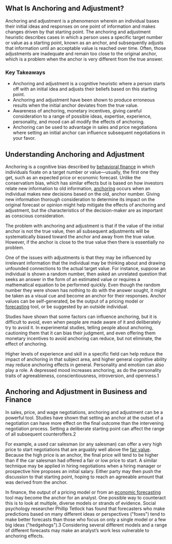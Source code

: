 ## What Is Anchoring and Adjustment?

Anchoring and adjustment is a phenomenon wherein an individual bases their initial ideas and responses on one point of information and makes changes driven by that starting point. The anchoring and adjustment heuristic describes cases in which a person uses a specific target number or value as a starting point, known as an anchor, and subsequently adjusts that information until an acceptable value is reached over time. Often, those adjustments are inadequate and remain too close to the original anchor, which is a problem when the anchor is very different from the true answer.

### Key Takeaways

-   Anchoring and adjustment is a cognitive heuristic where a person starts off with an initial idea and adjusts their beliefs based on this starting point.
-   Anchoring and adjustment have been shown to produce erroneous results when the initial anchor deviates from the true value. 
-   Awareness of anchoring, monetary incentives, giving careful consideration to a range of possible ideas, expertise, experience, personality, and mood can all modify the effects of anchoring.  
-   Anchoring can be used to advantage in sales and price negotiations where setting an initial anchor can influence subsequent negotiations in your favor.

## Understanding Anchoring and Adjustment

Anchoring is a cognitive bias described by [behavioral finance](https://www.investopedia.com/terms/b/behavioralfinance.asp) in which individuals fixate on a target number or value—usually, the first one they get, such as an expected price or economic forecast. Unlike the conservatism bias, which has similar effects but is based on how investors relate new information to old information, [anchoring](https://www.investopedia.com/terms/a/anchoring.asp) occurs when an individual makes new decisions based on the old, anchor number. Giving new information thorough consideration to determine its impact on the original forecast or opinion might help mitigate the effects of anchoring and adjustment, but the characteristics of the decision-maker are as important as conscious consideration.

The problem with anchoring and adjustment is that if the value of the initial anchor is not the true value, then all subsequent adjustments will be systematically biased toward the anchor and away from the true value. However, if the anchor is close to the true value then there is essentially no problem.

One of the issues with adjustments is that they may be influenced by irrelevant information that the individual may be thinking about and drawing unfounded connections to the actual target value. For instance, suppose an individual is shown a random number, then asked an unrelated question that seeks an answer in the form of an estimated value or requires a mathematical equation to be performed quickly. Even though the random number they were shown has nothing to do with the answer sought, it might be taken as a visual cue and become an anchor for their responses. Anchor values can be self-generated, be the output of a pricing model or [forecasting](https://www.investopedia.com/terms/f/forecasting.asp) tool, or be suggested by an outside individual.

Studies have shown that some factors can influence anchoring, but it is difficult to avoid, even when people are made aware of it and deliberately try to avoid it. In experimental studies, telling people about anchoring, cautioning them that it can bias their judgment, and even offering them monetary incentives to avoid anchoring can reduce, but not eliminate, the effect of anchoring.

Higher levels of experience and skill in a specific field can help reduce the impact of anchoring in that subject area, and higher general cognitive ability may reduce anchoring effects in general. Personality and emotion can also play a role. A depressed mood increases anchoring, as do the personality traits of agreeableness, conscientiousness, introversion, and openness.1

## Anchoring and Adjustment in Business and Finance

In sales, price, and wage negotiations, anchoring and adjustment can be a powerful tool. Studies have shown that setting an anchor at the outset of a negotiation can have more effect on the final outcome than the intervening negotiation process. Setting a deliberate starting point can affect the range of all subsequent counteroffers.2

For example, a used car salesman (or any salesman) can offer a very high price to start negotiations that are arguably well above the [fair value](https://www.investopedia.com/terms/f/fairvalue.asp). Because the high price is an anchor, the final price will tend to be higher than if the car salesman had offered a fair or low price to start. A similar technique may be applied in hiring negotiations when a hiring manager or prospective hire proposes an initial salary. Either party may then push the discussion to that starting point, hoping to reach an agreeable amount that was derived from the anchor.

In finance, the output of a pricing model or from an [economic forecasting](https://www.investopedia.com/terms/e/economic-forecasting.asp) tool may become the anchor for an analyst. One possible way to counteract this is to look at multiple, diverse models or strands of evidence. Social psychology researcher Phillip Tetlock has found that forecasters who make predictions based on many different ideas or perspectives ("foxes") tend to make better forecasts than those who focus on only a single model or a few big ideas ("hedgehogs").3 Considering several different models and a range of different forecasts may make an analyst’s work less vulnerable to anchoring effects.